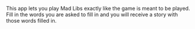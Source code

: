 This app lets you play Mad Libs exactly like the game is meant to be played. Fill in the words you are asked to fill in and you will receive a story with those words filled in.

